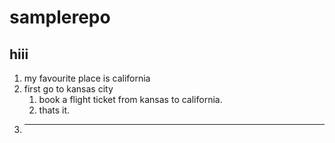 # samplerepo
hiii
---
1. my favourite place is california
2. first go to kansas city
    1. book a flight ticket from kansas to california.
    2. thats it.
1. ---